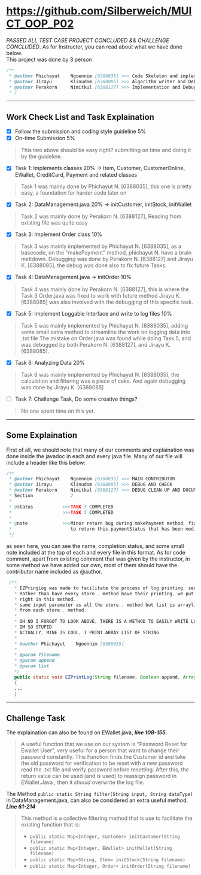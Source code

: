 # https://github.com/Silberweich/MUICT_OOP_P02
*PASSED ALL TEST CASE PROJECT CONCLUDED && CHALLENGE CONCLUDED*. As for Instructor, you can read about what we have done below.  
This project was done by 3 person
```java
/**
 * @author Phichayut    Ngoennim [6388035] >>> Code Skeleton and implementation
 * @author Jirayu       Klinudom [6388085] >>> Algorithm writer and Debug man
 * @author Perakorn     Nimitkul [6388127] >>> Implementation and Debug man
 * /
```
---
## Work Check List and Task Explaination
- [x] Follow the submission and coding style guideline 5%  
- [x] On-time Submission 5%  
> This two above should be easy right? submitting on time and doing it by the guideline.
- [x] Task 1: Implements classes 20%      -> Item, Customer, CustomerOnline, EWallet, CreditCard, Payment and related classes
> Task 1 was mainly done by Phichayut N. [6388035], this one is pretty easy, a foundation for harder code later on
- [x] Task 2: DataManagement.java 20%     -> initCustomer, initStock, initWallet
> Task 2 was mainly done by Perakorn N. [6388127], Reading from existing file was quite easy
- [x] Task 3: Implement Order class 10%
> Task 3 was mainly implemented by Phichayut N. [6388035], as a basecode, on the "makePayment" method, phichayut N. have a brain meltdown.
> Debugging was done by Perakorn N. [6388127] and Jirayu K. [6388085], the debug was done also to fix future Tasks.
- [x] Task 4: DataManagement.java -> initOrder 10%
> Task 4 was mainly done by Perakorn N. [6388127], this is where the Task 3 Order.java was fixed to work with future method
> Jirayu K. [6388085] was also involved with the debugging of this specific task.
- [x] Task 5: Implement Loggable Interface and write to log files 10%
> Task 5 was mainly implemented by Phichayut N. [6388035], adding some small extra method to streamline the work on logging data into .txt file
> The mistake on Order.java was found while doing Task 5, and was debugged by both Perakorn N. [6388127], and Jirayu K. [6388085].
- [x] Task 6: Analyzing Data 20%
> Task 6 was mainly implemented by Phichayut N. [6388035], the calculation and filtering was a piece of cake. And again debugging was done by Jirayu K. [6388085]
- [ ] Task 7: Challenge Task, Do some creative things?
> No one spent time on this yet.
---
## Some Explaination
First of all, we should note that many of our comments and explaination was done inside the javadoc in each and every java file. Many of our file will include a header like this below:
```java
/**
 * @author Phichayut    Ngoennim [6388035] >>> MAIN CONTRIBUTOR
 * @author Jirayu       Klinudom [6388085] >>> DEBUG AND CHECK
 * @author Perakorn     Nimitkul [6388127] >>> DEBUG CLEAN-UP AND DOCUMENTATION
 * Section              2
 * 
 * @status           >>>TASK 3 COMPLETED
 *                   >>>TASK 5 COMPLETED
 * 
 * @note             >>>Minor return bug during makePayment method, fixed by changing return value from enumerator Status
 *                      to return this.paymentStatus that has been modified in switch case instead
 */
```
as seen here, you can see the name, completion status, and some small note included at the top of each and every file in this format. As for code comment, apart from existing comment that was given by the instructor, in some method we have added our own, most of them should have the contributor name included as @author.
```java
 /**
   * EZPringLog was made to facilitate the process of log printing, see param below...
   * Rather than have every store.. method have their printing, we put all the printing 
   * right in this method.
   * same input parameter as all the store.. method but list is arraylist of string extracted
   * from each store.. method.
   * 
   * OH NO I FORGOT TO LOOK ABOVE, THERE IS A METHOD TO EASILY WRITE LOG
   * IM SO STUPID
   * ACTUALLY, MINE IS COOL, I PRINT ARRAY LIST OF STRING
   * 
   * @author Phichayut    Ngoennim [6388035]
   * 
   * @param filename
   * @param append
   * @param list 
   */
   public static void EZPrintLog(String filename, Boolean append, ArrayList<String> list)
   {
   ...
   }
```
---
## Challenge Task
The explaination can also be found on EWallet.java, ***line 108-155.***
> A useful function that we use on our system is "Password Reset for Ewallet User", very useful for a person that want to change their password constantly. 
> This Function finds the Customer id and take the old password for verification to be reset with a new password read the .txt file and verify password before resetting.
> After this, the return value can be used (and is used) to reassign password in EWallet.Java , then it *should* overwrite the log file.  

The Method `public static String filter(String input, String dataType)` in DataManagement.java, can also be considered an extra useful method. ***Line 61-214***
> This method is a collective filtering method that is use to facilitate the existing function that is: 
> + `public static Map<Integer, Customer> initCustomer(String filename)`
> + `public static Map<Integer, EWallet> initWallet(String filename)`
> + `public static Map<String, Item> initStock(String filename)`
> + `public static Map<Integer, Order> initOrder(String filename)`

